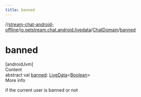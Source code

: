```yaml
---
title: banned
---
```

//[stream-chat-android-offline](../../../index.md)/[io.getstream.chat.android.livedata](../index.md)/[ChatDomain](index.md)/[banned](banned.md)



# banned  
[androidJvm]  
Content  
abstract val [banned](banned.md): [LiveData](https://developer.android.com/reference/kotlin/androidx/lifecycle/LiveData.html)&lt;[Boolean](https://kotlinlang.org/api/latest/jvm/stdlib/kotlin/-boolean/index.html)&gt;  
More info  


if the current user is banned or not

  



